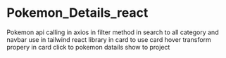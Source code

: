 # Pokemon_Details_react
Pokemon api calling in axios in filter method in search to all category and navbar use in tailwind react library in card to use card hover transform propery in card click to pokemon datails show to project
